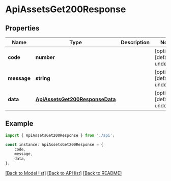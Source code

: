 # ApiAssetsGet200Response


## Properties

Name | Type | Description | Notes
------------ | ------------- | ------------- | -------------
**code** | **number** |  | [optional] [default to undefined]
**message** | **string** |  | [optional] [default to undefined]
**data** | [**ApiAssetsGet200ResponseData**](ApiAssetsGet200ResponseData.md) |  | [optional] [default to undefined]

## Example

```typescript
import { ApiAssetsGet200Response } from './api';

const instance: ApiAssetsGet200Response = {
    code,
    message,
    data,
};
```

[[Back to Model list]](../README.md#documentation-for-models) [[Back to API list]](../README.md#documentation-for-api-endpoints) [[Back to README]](../README.md)
